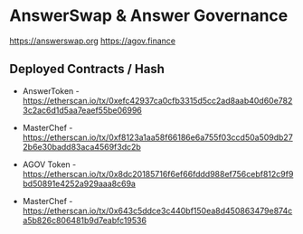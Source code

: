 # AnswerSwap & Answer Governance

https://answerswap.org
https://agov.finance 

## Deployed Contracts / Hash

- AnswerToken - https://etherscan.io/tx/0xefc42937ca0cfb3315d5cc2ad8aab40d60e7823c2ac6d1d5aa7eaef55be06996 
- MasterChef - https://etherscan.io/tx/0xf8123a1aa58f66186e6a755f03ccd50a509db272b6e30badd83aca4569f3dc2b

- AGOV Token  - https://etherscan.io/tx/0x8dc20185716f6ef66fddd988ef756cebf812c9f9bd50891e4252a929aaa8c69a 
- MasterChef  - https://etherscan.io/tx/0x643c5ddce3c440bf150ea8d450863479e874ca5b826c806481b9d7eabfc19536
